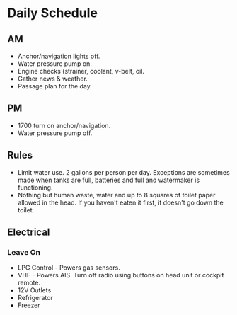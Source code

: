 # Daily Schedule

## AM

* Anchor/navigation lights off.
* Water pressure pump on.
* Engine checks (strainer, coolant, v-belt, oil.
* Gather news & weather.
* Passage plan for the day.

## PM

* 1700 turn on anchor/navigation.
* Water pressure pump off.

## Rules

* Limit water use. 2 gallons per person per day. Exceptions are sometimes made when tanks are full, batteries and full and watermaker is functioning.
* Nothing but human waste, water and up to 8 squares of toilet paper allowed in the head. If you haven't eaten it first, it doesn't go down the toilet.

## Electrical

### Leave On

* LPG Control - Powers gas sensors.
* VHF - Powers AIS. Turn off radio using buttons on head unit or cockpit remote.
* 12V Outlets
* Refrigerator
* Freezer
